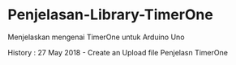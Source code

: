 # Penjelasan-Library-TimerOne
Menjelaskan mengenai TimerOne untuk Arduino Uno

History :
27 May 2018 - Create an Upload file Penjelasn TimerOne
